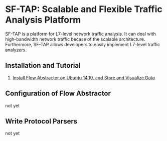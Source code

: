 # SF-TAP: Scalable and Flexible Traffic Analysis Platform

SF-TAP is a platform for L7-level network traffic analysis.
It can deal with high-bandwidth network traffic becase of the scalable
architecture.
Furthermore, SF-TAP allows developers to easily implement
L7-level traffic analyzers.

## Installation and Tutorial

1. [Install Flow Abstractor on Ubuntu 14.10, and Store and Visualize Data](https://github.com/SF-TAP/documents/blob/master/tutorial_fabs_ubuntu1410.md)

## Configuration of Flow Abstractor

not yet

## Write Protocol Parsers

not yet
